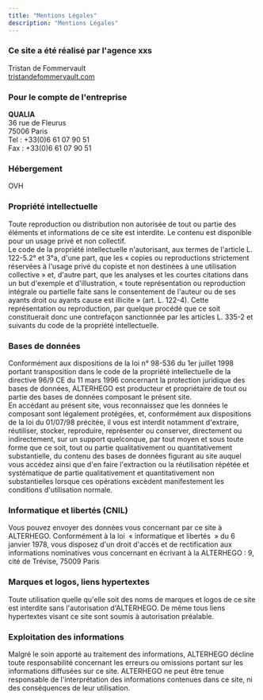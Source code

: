 ```yaml
---
title: "Mentions Légales"
description: "Mentions Légales"
---
```


### Ce site a été réalisé par l'agence xxs

Tristan de Fommervault  
[tristandefommervault.com](https://tristandefommervault.com/)

### Pour le compte de l'entreprise

**QUALIA**  
36 rue de Fleurus  
75006 Paris  
Tel : +33(0)6 61 07 90 51  
Fax : +33(0)6 61 07 90 51

### Hébergement

OVH

### Propriété intellectuelle

Toute reproduction ou distribution non autorisée de tout ou partie des éléments et informations de ce site est interdite. Le contenu est disponible pour un usage privé et non collectif.\
Le code de la propriété intellectuelle n'autorisant, aux termes de l'article L. 122-5.2° et 3°a, d'une part, que les « copies ou reproductions strictement réservées à l'usage privé du copiste et non destinées à une utilisation collective » et, d'autre part, que les analyses et les courtes citations dans un but d'exemple et d'illustration, « toute représentation ou reproduction intégrale ou partielle faite sans le consentement de l'auteur ou de ses ayants droit ou ayants cause est illicite » (art. L. 122-4). Cette représentation ou reproduction, par quelque procédé que ce soit constituerait donc une contrefaçon sanctionnée par les articles L. 335-2 et suivants du code de la propriété intellectuelle.

### Bases de données

Conformément aux dispositions de la loi n° 98-536 du 1er juillet 1998 portant transposition dans le code de la propriété intellectuelle de la directive 96/9 CE du 11 mars 1996 concernant la protection juridique des bases de données, ALTERHEGO est producteur et propriétaire de tout ou partie des bases de données composant le présent site.\
En accédant au présent site, vous reconnaissez que les données le composant sont légalement protégées, et, conformément aux dispositions de la loi du 01/07/98 précitée, il vous est interdit notamment d'extraire, réutiliser, stocker, reproduire, représenter ou conserver, directement ou indirectement, sur un support quelconque, par tout moyen et sous toute forme que ce soit, tout ou partie qualitativement ou quantitativement substantielle, du contenu des bases de données figurant au site auquel vous accédez ainsi que d'en faire l'extraction ou la réutilisation répétée et systématique de partie qualitativement et quantitativement non substantielles lorsque ces opérations excèdent manifestement les conditions d'utilisation normale.

### Informatique et libertés (CNIL)

Vous pouvez envoyer des données vous concernant par ce site à ALTERHEGO. Conformément à la loi  « informatique et libertés  » du 6 janvier 1978, vous disposez d'un droit d'accès et de rectification aux informations nominatives vous concernant en écrivant à la ALTERHEGO : 9, cité de Trévise, 75009 Paris

### Marques et logos, liens hypertextes

Toute utilisation quelle qu'elle soit des noms de marques et logos de ce site est interdite sans l'autorisation d'ALTERHEGO. De même tous liens hypertextes visant ce site sont soumis à autorisation préalable.

### Exploitation des informations

Malgré le soin apporté au traitement des informations, ALTERHEGO décline toute responsabilité concernant les erreurs ou omissions portant sur les informations diffusées sur ce site. ALTERHEGO ne peut être tenue responsable de l'interprétation des informations contenues dans ce site, ni des conséquences de leur utilisation.
